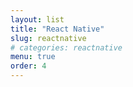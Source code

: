 ```yaml
---
layout: list
title: "React Native"
slug: reactnative
# categories: reactnative
menu: true
order: 4
---
```

